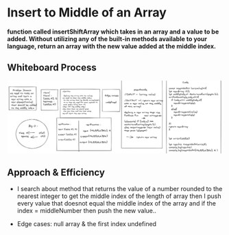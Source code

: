 # Insert to Middle of an Array

**function called insertShiftArray which takes in an array and a value to be added. Without utilizing any of the built-in methods available to your language, return an array with the new value added at the middle index.**



## Whiteboard Process

![array-insert-shift whiteBoard](/javascript/array-insert-shift/array-insert-shift.png)


## Approach & Efficiency


+ I search about method that returns the value of a number rounded to the nearest integer to get the middle index of the length of array 
 then I push every value that doesnot equal the middle index of the array  and if the index = middleNumber then push the new value..

 * Edge cases: null array & the first index undefined

